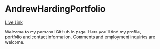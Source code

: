 # AndrewHardingPortfolio

[Live Link](https://andreweharding.github.io/)

Welcome to my personal GitHub.io page. Here you'll find my profile, portfolio and contact information. Comments and employment inquiries are welcome.
